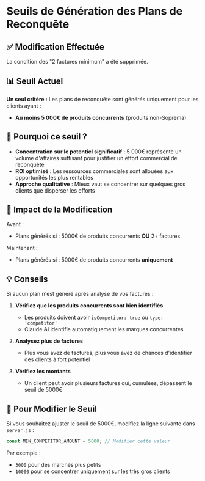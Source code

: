 # Seuils de Génération des Plans de Reconquête

## ✅ Modification Effectuée

La condition des "2 factures minimum" a été supprimée. 

## 📊 Seuil Actuel

**Un seul critère :** Les plans de reconquête sont générés uniquement pour les clients ayant :
- **Au moins 5 000€ de produits concurrents** (produits non-Soprema)

## 🎯 Pourquoi ce seuil ?

- **Concentration sur le potentiel significatif** : 5 000€ représente un volume d'affaires suffisant pour justifier un effort commercial de reconquête
- **ROI optimisé** : Les ressources commerciales sont allouées aux opportunités les plus rentables
- **Approche qualitative** : Mieux vaut se concentrer sur quelques gros clients que disperser les efforts

## 📝 Impact de la Modification

Avant :
- Plans générés si : 5000€ de produits concurrents **OU** 2+ factures

Maintenant :
- Plans générés si : 5000€ de produits concurrents **uniquement**

## 💡 Conseils

Si aucun plan n'est généré après analyse de vos factures :

1. **Vérifiez que les produits concurrents sont bien identifiés** 
   - Les produits doivent avoir `isCompetitor: true` ou `type: 'competitor'`
   - Claude AI identifie automatiquement les marques concurrentes

2. **Analysez plus de factures**
   - Plus vous avez de factures, plus vous avez de chances d'identifier des clients à fort potentiel

3. **Vérifiez les montants**
   - Un client peut avoir plusieurs factures qui, cumulées, dépassent le seuil de 5000€

## 🔧 Pour Modifier le Seuil

Si vous souhaitez ajuster le seuil de 5000€, modifiez la ligne suivante dans `server.js` :

```javascript
const MIN_COMPETITOR_AMOUNT = 5000; // Modifier cette valeur
```

Par exemple :
- `3000` pour des marchés plus petits
- `10000` pour se concentrer uniquement sur les très gros clients